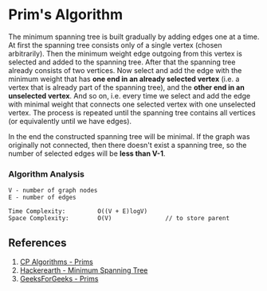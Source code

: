 # Prim's Algorithm
The minimum spanning tree is built gradually by adding edges one at a time. At first the spanning tree consists only of a single vertex (chosen arbitrarily). Then the minimum weight edge outgoing from this vertex is selected and added to the spanning tree. After that the spanning tree already consists of two vertices. Now select and add the edge with the minimum weight that has **one end in an already selected vertex** (i.e. a vertex that is already part of the spanning tree), and the **other end in an unselected vertex**. And so on, i.e. every time we select and add the edge with minimal weight that connects one selected vertex with one unselected vertex. The process is repeated until the spanning tree contains all vertices (or equivalently until we have  edges).

In the end the constructed spanning tree will be minimal. If the graph was originally not connected, then there doesn't exist a spanning tree, so the number of selected edges will be **less than V-1**.

### Algorithm Analysis
```
V - number of graph nodes
E - number of edges

Time Complexity:         O((V + E)logV)
Space Complexity:        O(V)               // to store parent
```

## References
1. [CP Algorithms - Prims](https://cp-algorithms.com/graph/mst_prim.html)
2. [Hackerearth - Minimum Spanning Tree](https://www.hackerearth.com/practice/algorithms/graphs/minimum-spanning-tree/tutorial/)
3. [GeeksForGeeks - Prims](https://www.geeksforgeeks.org/prims-mst-for-adjacency-list-representation-greedy-algo-6/)